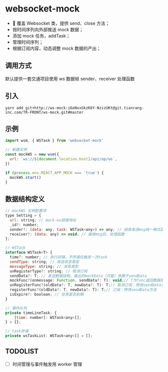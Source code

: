 # websocket-mock

-  覆盖 Websocket 类，提供 send、close 方法；
- 按时间序列向外部推送 mock 数据；
- 添加 mock 任务，addTask；
- 管理时间序列；
- 根据订阅内容，动态调整 mock 数据的产出；

## 调用方式

默认提供一套交通项目使用 ws 数据帧 sender、receiver 处理函数

## 引入

`yarn add git+http://ws-mock:i6eNxxGkzK6Y-NzizUKt@git.tianrang-inc.com/TR-FRONT/ws-mock.git#master`

## 示例

```js
import wsm, { WSTask } from 'websocket-mock'

// 新建实例
const mockWS = new wsm({
  url: `ws://${document.location.host}/api/op/ws`,
})

if (process.env.REACT_APP_MOCK === 'true') {
  mockWS.start()
}
```

## 数据结构定义

```js
// mockWS 实例配置项
type Setting = {
  url: string; // mock-ws链接地址
  _id?: number;
  sender?: (data: any, task: WSTask<any>) => any; // 组装发送msg统一格式函数
  receiver?: (data: any) => void; // 接收msg后，处理函数
};

// WSTask
interface WSTask<T> {
  time?: number; // 执行间隔，不传值仅触发一次task
  sendType: string; // 发送信息类型
  messageType: string; // 消息类型
  unRegisterType?: string; // 取消订阅
  sendData?: T; // 发送数据结构，输出的mockData（可能）依赖于sendData
  mockFunc?(onmessage: Function, sendData?: T): void;// T为func返回数据类型
  unRegisterFunc?(oldData?: T, newData?: T): T;// 取消订阅：修改sendData方法
  registerFunc?(oldData?: T, newData?: T): T;// 订阅：修改sendData方法
  isExpire?: boolean; // 任务是否到期
}

// 事件队列
private timeLineTask: {
    [time: number]: WSTask<any>[];
} = {};

// task存储
private wsTaskList: WSTask<any>[] = [];
```

## TODOLIST

- [ ] 时间管理与事件触发用 worker 管理
